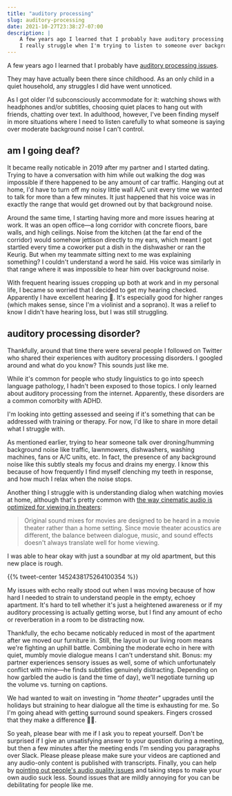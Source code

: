 ```yaml
---
title: "auditory processing"
slug: auditory-processing
date: 2021-10-27T23:38:27-07:00
description: |
    A few years ago I learned that I probably have auditory processing issues.
    I really struggle when I'm trying to listen to someone over background noise or poor audio quality.
---
```


A few years ago I learned that I probably have [auditory processing issues](https://en.wikipedia.org/wiki/Auditory_processing_disorder).

They may have actually been there since childhood.
As an only child in a quiet household, any struggles I did have went unnoticed.

As I got older I'd subconsciously accommodate for it: watching shows with headphones and/or subtitles, choosing quiet places to hang out with friends, chatting over text.
In adulthood, however, I've been finding myself in more situations
where I need to listen carefully to what someone is saying over moderate background noise I can't control.

## am I going deaf?

It became really noticable in 2019 after my partner and I started dating.
Trying to have a conversation with him while out walking the dog was impossible if there happened to be any amount of car traffic.
Hanging out at home, I'd have to turn off my noisy little wall A/C unit every time we wanted to talk for more than a few minutes.
It just happened that his voice was in exactly the range that would get drowned out by that background noise.

Around the same time, I starting having more and more issues hearing at work.
It was an open office—a long corridor with concrete floors, bare walls, and high ceilings.
Noise from the kitchen (at the far end of the corridor) would somehow jettison directly to my ears, which meant I got startled every time a coworker put a dish in the dishwasher or ran the Keurig.
But when my teammate sitting next to me was explaining something?
I couldn't understand a word he said.
His voice was similarly in that range where it was impossible to hear him over background noise.

With frequent hearing issues cropping up both at work and in my personal life, I became so worried that I decided to get my hearing checked.
Apparently I have excellent hearing 🤷.
It's especially good for higher ranges (which makes sense, since I'm a violinist and a soprano).
It was a relief to know I didn't have hearing loss, but I was still struggling.

## auditory processing disorder?

Thankfully, around that time there were several people I followed on Twitter who shared their experiences with auditory processing disorders.
I googled around and what do you know?
This sounds just like me.

While it's common for people who study linguistics to go into speech language pathology, I hadn't been exposed to those topics.
I only learned about auditory processing from the internet.
Apparently, these disorders are a common comorbity with ADHD.

I'm looking into getting assessed and seeing if it's something that can be addressed with training or therapy.
For now, I'd like to share in more detail what I struggle with.

As mentioned earlier, trying to hear someone talk over droning/humming background noise like traffic, lawnmowers, dishwashers, washing machines, fans or A/C units, etc.
In fact, the presence of any background noise like this subtly steals my focus and drains my energy.
I know this because of how frequently I find myself clenching my teeth in response, and how much I relax when the noise stops.

Another thing I struggle with is understanding dialog when watching movies at home, although that's pretty common with [the way cinematic audio is optimized for viewing in theaters](https://www.lifewire.com/how-to-amplify-dialogue-on-tv-4691892#how-to-amplify-dialogue-on-vizio-tvs
):

> Original sound mixes for movies are designed to be heard in a movie theater rather than a home setting. Since movie theater acoustics are different, the balance between dialogue, music, and sound effects doesn't always translate well for home viewing.

I was able to hear okay with just a soundbar at my old apartment, but this new place is rough.

{{% tweet-center 1452438175264100354 %}}

My issues with echo really stood out when I was moving because of how hard I needed to strain to understand people in the empty, echoey apartment.
It's hard to tell whether it's just a heightened awareness or if my auditory processing is actually getting worse, but I find any amount of echo or reverberation in a room to be distracting now.

Thankfully, the echo became noticably reduced in most of the apartment after we moved our furniture in.
Still, the layout in our living room means we're fighting an uphill battle.
Combining the moderate echo in here with quiet, mumbly movie dialogue means I can't understand shit.
Bonus: my partner experiences sensory issues as well, some of which unfortunately conflict with mine—he finds subtitles genuinely distracting.
Depending on how garbled the audio is (and the time of day), we'll negotiate turning up the volume vs. turning on captions.

We had wanted to wait on investing in _"home theater"_ upgrades until the holidays but straining to hear dialogue all the time is exhausting for me.
So I'm going ahead with getting surround sound speakers.
Fingers crossed that they make a difference 🤞🏼.

So yeah, please bear with me if I ask you to repeat yourself.
Don't be surprised if I give an unsatisfying answer to your question during a meeting, but then a few minutes after the meeting ends I'm sending you paragraphs over Slack.
Please please please make sure your videos are captioned and any audio-only content is published with transcripts.
Finally, you can help by [pointing out people's audio quality issues](/posts/2021/audio-quality) and taking steps to make your own audio suck less.
Sound issues that are mildly annoying for you can be debilitating for people like me.
